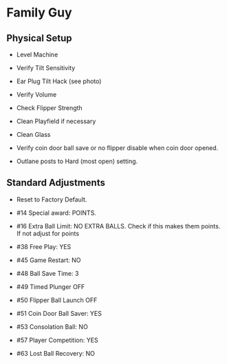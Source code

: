 # Family Guy

## Physical Setup

-   Level Machine

-   Verify Tilt Sensitivity

-   Ear Plug Tilt Hack (see photo)

-   Verify Volume

-   Check Flipper Strength

-   Clean Playfield if necessary

-   Clean Glass

-   Verify coin door ball save or no flipper disable when coin door opened.

-   Outlane posts to Hard (most open) setting.

## Standard Adjustments

-   Reset to Factory Default.

-   #14 Special award: POINTS.

-   #16 Extra Ball Limit: NO EXTRA BALLS. Check if this makes them points. If not adjust for points

-   #38 Free Play: YES

-   #45 Game Restart: NO

-   #48 Ball Save Time: 3

-   #49 Timed Plunger OFF

-   #50 Flipper Ball Launch OFF

-   #51 Coin Door Ball Saver: YES

-   #53 Consolation Ball: NO

-   #57 Player Competition: YES

-   #63 Lost Ball Recovery: NO
